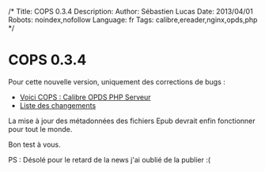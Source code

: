 /*
Title: COPS 0.3.4
Description: 
Author: Sébastien Lucas
Date: 2013/04/01
Robots: noindex,nofollow
Language: fr
Tags: calibre,ereader,nginx,opds,php
*/
# COPS 0.3.4

Pour cette nouvelle version, uniquement des corrections de bugs :
*	[Voici COPS : Calibre OPDS PHP Serveur](/fr/oss/calibre-opds-php-server)
*	[Liste des changements](/fr/oss/calibre-opds-php-server-changelog)

La mise à jour des métadonnées des fichiers Epub devrait enfin fonctionner pour tout le monde.

Bon test à vous.

PS : Désolé pour le retard de la news j'ai oublié de la publier :(

